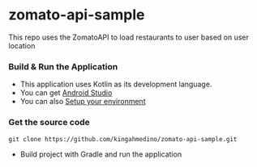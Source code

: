 # zomato-api-sample
This repo uses the ZomatoAPI to load restaurants to user based on user location

### Build & Run the Application
* This application uses Kotlin as its development language.
* You can get  [Android Studio](http://developer.android.com/intl/es/sdk/index.html)
* You can also  [Setup your environment](https://developer.android.com/studio/install)

### Get the source code
`git clone https://github.com/kingahmedino/zomato-api-sample.git`
* Build project with Gradle and run the application
